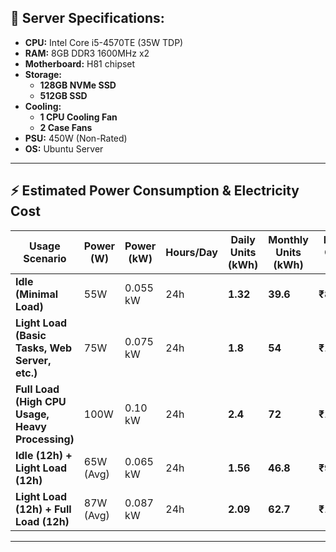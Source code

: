 ## 🔧 Server Specifications:
- **CPU:** Intel Core i5-4570TE (35W TDP)
- **RAM:** 8GB DDR3 1600MHz x2
- **Motherboard:** H81 chipset
- **Storage:**
  - **128GB NVMe SSD**
  - **512GB SSD**
- **Cooling:**
  - **1 CPU Cooling Fan**
  - **2 Case Fans**
- **PSU:** 450W (Non-Rated)
- **OS:** Ubuntu Server

---

## ⚡ Estimated Power Consumption & Electricity Cost

| **Usage Scenario**                             | **Power (W)** | **Power (kW)** | **Hours/Day** | **Daily Units (kWh)** | **Monthly Units (kWh)** | **Daily Cost (₹)** | **Monthly Cost (₹)** |
|-----------------------------------------------|--------------|---------------|--------------|------------------|------------------|----------------|----------------|
| **Idle (Minimal Load)**                       | 55W          | 0.055 kW      | 24h          | **1.32**         | **39.6**         | **₹8.42**      | **₹252.83**    |
| **Light Load (Basic Tasks, Web Server, etc.)** | 75W          | 0.075 kW      | 24h          | **1.8**          | **54**           | **₹11.48**     | **₹344.52**    |
| **Full Load (High CPU Usage, Heavy Processing)** | 100W         | 0.10 kW       | 24h          | **2.4**          | **72**           | **₹15.31**     | **₹459.30**    |
| **Idle (12h) + Light Load (12h)**             | 65W (Avg)    | 0.065 kW      | 24h          | **1.56**         | **46.8**         | **₹9.98**      | **₹299.40**    |
| **Light Load (12h) + Full Load (12h)**        | 87W (Avg)    | 0.087 kW      | 24h          | **2.09**         | **62.7**         | **₹13.34**     | **₹400.39**    |

---

